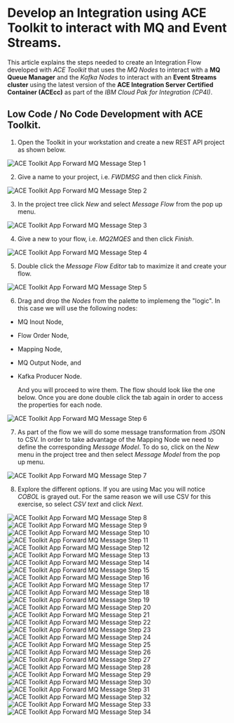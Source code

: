 # Develop an Integration using ACE Toolkit to interact with MQ and Event Streams.

This article explains the steps needed to create an Integration Flow developed with *ACE Toolkit* that uses the *MQ Nodes* to interact with a **MQ Queue Manager** and the *Kafka Nodes* to interact with an **Event Streams cluster** using the latest version of the **ACE Integration Server Certified Container (ACEcc)** as part of the *IBM Cloud Pak for Integration (CP4I)*.

## Low Code / No Code Development with ACE Toolkit.

1. Open the Toolkit in your workstation and create a new REST API project as shown below.

![ACE Toolkit App Forward MQ Message Step 1](images/2022-07-11_08-49-05.png)

2. Give a name to your project, i.e. *FWDMSG* and then click *Finish*.

![ACE Toolkit App Forward MQ Message Step 2](images/2022-07-11_08-52-31.png)

3. In the project tree click *New* and select *Message Flow* from the pop up menu.

![ACE Toolkit App Forward MQ Message Step 3](images/2022-07-11_08-54-46.png)

4. Give a new to your flow, i.e. *MQ2MQES* and then click *Finish*.

![ACE Toolkit App Forward MQ Message Step 4](images/2022-07-11_08-56-21.png)

5. Double click the *Message Flow Editor* tab to maximize it and create your flow.

![ACE Toolkit App Forward MQ Message Step 5](images/2022-07-11_09-04-33.png)

6. Drag and drop the *Nodes* from the palette to implemeng the "logic". In this case we will use the following nodes:
  * MQ Inout Node,
  * Flow Order Node,
  * Mapping Node,
  * MQ Output Node, and
  * Kafka Producer Node.

    And you will proceed to wire them. The flow should look like the one below. Once you are done double click the tab again in order to access the properties for each node. 

![ACE Toolkit App Forward MQ Message Step 6](images/2022-07-11_09-07-33.png)

7. As part of the flow we will do some message transformation from JSON to CSV. In order to take advantage of the Mapping Node we need to define the corresponding *Message Model*. To do so, click on the *New* menu in the project tree and then select *Message Model* from the pop up menu.

![ACE Toolkit App Forward MQ Message Step 7](images/2022-07-11_09-10-11.png)

8. Explore the different options. If you are using Mac you will notice *COBOL* is grayed out. For the same reason we will use CSV for this exercise, so select *CSV text* and click *Next*.

![ACE Toolkit App Forward MQ Message Step 8](images/2022-07-11_09-11-09.png)
![ACE Toolkit App Forward MQ Message Step 9](images/2022-07-11_09-12-26.png)
![ACE Toolkit App Forward MQ Message Step 10](images/2022-07-11_09-17-51.png)
![ACE Toolkit App Forward MQ Message Step 11](images/2022-07-11_09-23-03.png)
![ACE Toolkit App Forward MQ Message Step 12](images/2022-07-11_09-25-45.png)
![ACE Toolkit App Forward MQ Message Step 13](images/2022-07-11_09-29-09.png)
![ACE Toolkit App Forward MQ Message Step 14](images/2022-07-11_09-31-43.png)
![ACE Toolkit App Forward MQ Message Step 15](images/2022-07-11_09-34-15.png)
![ACE Toolkit App Forward MQ Message Step 16](images/2022-07-11_09-36-53.png)
![ACE Toolkit App Forward MQ Message Step 17](images/2022-07-11_09-37-46.png)
![ACE Toolkit App Forward MQ Message Step 18](images/2022-07-11_09-39-14.png)
![ACE Toolkit App Forward MQ Message Step 19](images/2022-07-11_09-40-47.png)
![ACE Toolkit App Forward MQ Message Step 20](images/2022-07-11_09-41-22.png)
![ACE Toolkit App Forward MQ Message Step 21](images/2022-07-11_09-41-56.png)
![ACE Toolkit App Forward MQ Message Step 22](images/2022-07-11_09-42-24.png)
![ACE Toolkit App Forward MQ Message Step 23](images/2022-07-11_09-46-45.png)
![ACE Toolkit App Forward MQ Message Step 24](images/2022-07-11_09-48-11.png)
![ACE Toolkit App Forward MQ Message Step 25](images/2022-07-11_09-49-29.png)
![ACE Toolkit App Forward MQ Message Step 26](images/2022-07-11_09-52-30.png)
![ACE Toolkit App Forward MQ Message Step 27](images/2022-07-11_09-53-41.png)
![ACE Toolkit App Forward MQ Message Step 28](images/2022-07-11_09-54-41.png)
![ACE Toolkit App Forward MQ Message Step 29](images/2022-07-11_09-55-58.png)
![ACE Toolkit App Forward MQ Message Step 30](images/2022-07-11_09-57-00.png)
![ACE Toolkit App Forward MQ Message Step 31](images/2022-07-11_09-57-23.png)
![ACE Toolkit App Forward MQ Message Step 32](images/2022-07-11_09-58-01.png)
![ACE Toolkit App Forward MQ Message Step 33](images/2022-07-11_10-00-55.png)
![ACE Toolkit App Forward MQ Message Step 34](images/2022-07-11_10-02-44.png)
